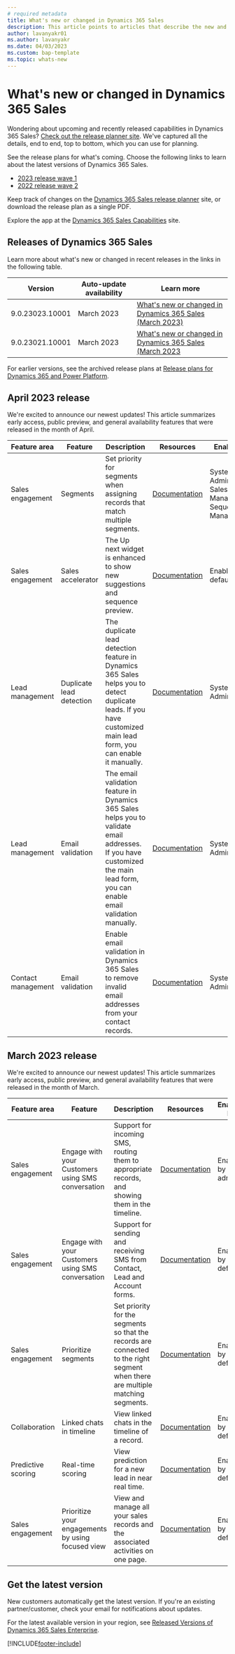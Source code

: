```yaml
---
# required metadata
title: What's new or changed in Dynamics 365 Sales
description: This article points to articles that describe the new and changed features in each release of Dynamics 365 Sales.
author: lavanyakr01
ms.author: lavanyakr
ms.date: 04/03/2023
ms.custom: bap-template 
ms.topic: whats-new 
---
```

# What's new or changed in Dynamics 365 Sales

Wondering about upcoming and recently released capabilities in Dynamics 365 Sales? [Check out the release planner site](https://experience.dynamics.com/releaseplans/?app=sales). We've captured all the details, end to end, top to bottom, which you can use for planning.  

See the release plans for what's coming. Choose the following links to learn about the latest versions of Dynamics 365 Sales.

- [2023 release wave 1](/dynamics365/release-plan/2023wave1/sales/dynamics365-sales/planned-features)  
- [2022 release wave 2](/dynamics365-release-plan/2022wave2/sales/dynamics365-sales/planned-features)  

Keep track of changes on the [Dynamics 365 Sales release planner](https://experience.dynamics.com/releaseplans/?app=sales) site, or download the release plan as a single PDF.

Explore the app at the [Dynamics 365 Sales Capabilities](https://dynamics.microsoft.com/sales/overview/) site.

## Releases of Dynamics 365 Sales

Learn more about what's new or changed in recent releases in the links in the following table.

| Version | Auto-update availability | Learn more |
|---------|---------------|-------------|
| 9.0.23023.10001 | March 2023 | [What's new or changed in Dynamics 365 Sales (March 2023)](march-2023-whatsnew.md) |
| 9.0.23021.10001 | March 2023 | [What's new or changed in Dynamics 365 Sales (March 2023](march-2023-whatsnew.md) |

For earlier versions, see the archived release plans at [Release plans for Dynamics 365 and Power Platform](/dynamics365/release-plans/archived-plans).  

## April 2023 release

We're excited to announce our newest updates! This article summarizes early access, public preview, and general availability features that were released in the month of April.

| Feature area | Feature | Description | Resources | Enabled by | Availability |
|--------------|---------|-------------|-----------|------------|--------------|
| Sales engagement | Segments | Set priority for segments when assigning records that match multiple segments. | [Documentation](prioritize-segment.md) | System Administrator, Sales Manager, or Sequence Manager | GA |
| Sales engagement | Sales accelerator | The Up next widget is enhanced to show new suggestions and sequence preview. | [Documentation](understand-the-up-next-widget.md) | Enabled by default | GA |
| Lead management | Duplicate lead detection | The duplicate lead detection feature in Dynamics 365 Sales helps you to detect duplicate leads. If you have customized main lead form, you can enable it manually. | [Documentation](enable-duplicate-detection-custom-forms.md) | System Administrator | GA |
| Lead management | Email validation | The email validation feature in Dynamics 365 Sales helps you to validate email addresses. If you have customized the main lead form, you can enable email validation manually. | [Documentation](enable-email-validation-custom-forms.md) |System Administrator | GA |
| Contact management | Email validation | Enable email validation in Dynamics 365 Sales to remove invalid email addresses from your contact records. | [Documentation](enable-email-validation.md) | System Administrator | Public preview |


## March 2023 release

We're excited to announce our newest updates! This article summarizes early access, public preview, and general availability features that were released in the month of March.

|Feature area  |Feature  |Description  |Resources  |Enabled by |Availability  |
|---------|---------|---------|---------|---------|---------|
| Sales engagement | Engage with your Customers using SMS conversation | Support for incoming SMS, routing them to appropriate records, and showing them in the timeline. | [Documentation](manage-text-message-communications.md) | Enabled by admin | Public preview |
| Sales engagement | Engage with your Customers using SMS conversation | Support for sending and receiving SMS from Contact, Lead and Account forms. | [Documentation](sms-intro.md) | Enabled by default | GA |
| Sales engagement | Prioritize segments | Set priority for the segments so that the records are connected to the right segment when there are multiple matching segments. | [Documentation](prioritize-segment.md) | Enabled by default | GA |
| Collaboration | Linked chats in timeline | View linked chats in the timeline of a record. | [Documentation](teams-integration/join-chat.md) | Enabled by default | GA |
| Predictive scoring | Real-time scoring | View prediction for a new lead in near real time. | [Documentation](work-predictive-lead-scoring.md#real-time-scoring) | Enabled by default | GA |
| Sales engagement | Prioritize your engagements by using focused view | View and manage all your sales records and the associated activities on one page. | [Documentation](focused-view.md) | Enabled by default | Early access |

## Get the latest version

New customers automatically get the latest version. If you're an existing partner/customer, check your email for notifications about updates. 

For the latest available version in your region, see [Released Versions of Dynamics 365 Sales Enterprise](/dynamics365/released-versions/dynamics365sales).

[!INCLUDE[footer-include](../includes/footer-banner.md)]
